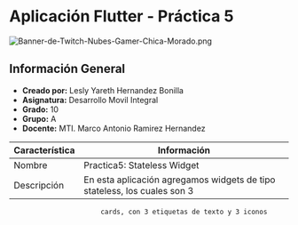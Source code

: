 # Aplicación Flutter - Práctica 5

![Banner-de-Twitch-Nubes-Gamer-Chica-Morado.png](https://i.postimg.cc/15q3LFXF/Banner-de-Twitch-Nubes-Gamer-Chica-Morado.png)

## Información General

- **Creado por:** Lesly Yareth Hernandez Bonilla
- **Asignatura:** Desarrollo Movil Integral
- **Grado:** 10
- **Grupo:** A
- **Docente:** MTI. Marco Antonio Ramirez Hernandez


| Característica         | Información                                                              |
|------------------------|--------------------------------------------------------------------------|
| Nombre                 | Practica5: Stateless Widget                                              |
| Descripción            | En esta aplicación agregamos widgets de tipo stateless, los cuales son 3 
                           cards, con 3 etiquetas de texto y 3 iconos
